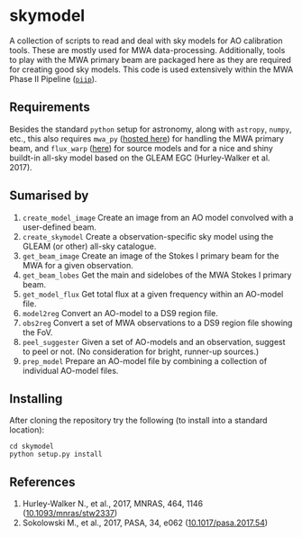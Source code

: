 # skymodel
A collection of scripts to read and deal with sky models for AO calibration tools. These are mostly used for MWA data-processing. Additionally, tools to play with the MWA primary beam are packaged here as they are required for creating good sky models. This code is used extensively within the MWA Phase II Pipeline ([`piip`](https://gitlab.com/Sunmish/piip/)).

## Requirements
Besides the standard `python` setup for astronomy, along with `astropy`, `numpy`, etc., this also requires `mwa_py` ([hosted here](https://github.com/MWATelescope/mwa_pb)) for handling the MWA primary beam, and `flux_warp` ([here](https://gitlab.com/Sunmish/flux_warp)) for source models and for a nice and shiny buildt-in all-sky model based on the GLEAM EGC (Hurley-Walker et al. 2017).  

## Sumarised by
1. `create_model_image` Create an image from an AO model convolved with a user-defined beam.
2. `create_skymodel` Create a observation-specific sky model using the GLEAM (or other) all-sky catalogue.
3. `get_beam_image` Create an image of the Stokes I primary beam for the MWA for a given observation.
4. `get_beam_lobes` Get the main and sidelobes of the MWA Stokes I primary beam.
5. `get_model_flux` Get total flux at a given frequency within an AO-model file.
6. `model2reg` Convert an AO-model to a DS9 region file.
7. `obs2reg` Convert a set of MWA observations to a DS9 region file showing the FoV.
8. `peel_suggester` Given a set of AO-models and an observation, suggest to peel or not. (No consideration for bright, runner-up sources.)
9. `prep_model` Prepare an AO-model file by combining a collection of individual AO-model files.

## Installing
After cloning the repository try the following (to install into a standard location):
```git clone https://github.com/Sunmish/skymodel.git
cd skymodel
python setup.py install
```

## References
1. Hurley-Walker N., et al., 2017, MNRAS, 464, 1146 ([10.1093/mnras/stw2337](https://doi.org/10.1093/mnras/stw2337))
2. Sokolowski M., et al., 2017, PASA, 34, e062 ([10.1017/pasa.2017.54](https://doi.org/10.1017/pasa.2017.54))
